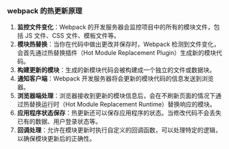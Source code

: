 ### webpack 的热更新原理

1. **监控文件变化**：Webpack 的开发服务器会监控项目中的所有的模块文件，包括 JS 文件、CSS 文件、模板文件等。
2. **模块热替换**：当你在代码中做出更改并保存时，Webpack 检测到文件变化，会首先通过热替换插件（Hot Module Replacement Plugin）生成新的模块代码。
3. **构建更新的模块**：生成的新模块代码会被构建成一个独立的文件或数据块。
4. **通知客户端**：Webpack 开发服务器将会更新的模块代码的信息发送到浏览器。
5. **浏览器端处理**：浏览器接收到更新的模块信息后，会在不刷新页面的情况下通过热替换运行时（Hot Module Replacement Runtime）替换响应的模块。
6. **应用程序状态保存**：热更新还可以保存应用程序的状态。当修改代码不会丢失已有的数据、用户登录状态等。
7. **回调处理**：允许在模块更新时执行自定义的回调函数，可以处理特定的逻辑，以确保模块更新后的正确性。
